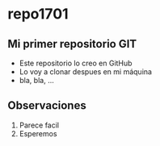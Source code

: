 # repo1701

## Mi primer repositorio GIT
- Este repositorio lo creo en GitHub
- Lo voy a clonar despues en mi máquina
- bla, bla, ...

## Observaciones
1. Parece facil
2. Esperemos
